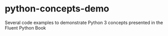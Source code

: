 # python-concepts-demo
Several code examples to demonstrate Python 3 concepts presented in the Fluent Python Book
